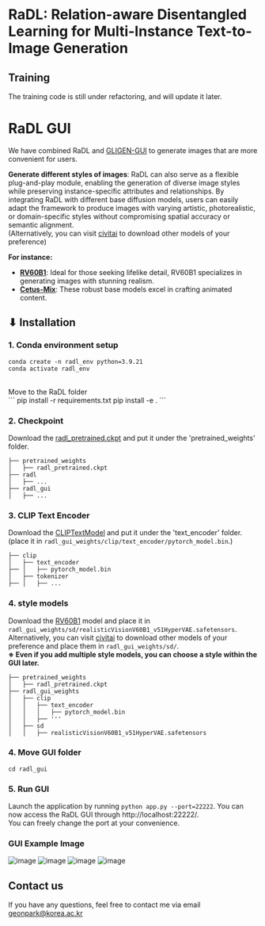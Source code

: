 # RaDL: Relation-aware Disentangled Learning for Multi-Instance Text-to-Image Generation

## Training
The training code is still under refactoring, and will update it later.

# RaDL GUI
We have combined RaDL and [GLIGEN-GUI](https://github.com/mut-ex/gligen-gui) to generate images that are more convenient for users.

**Generate different styles of images**: RaDL can also serve as a flexible plug-and-play module, enabling the generation of diverse image styles while preserving instance-specific attributes and relationships. By integrating RaDL with different base diffusion models, users can easily adapt the framework to produce images with varying artistic, photorealistic, or domain-specific styles without compromising spatial accuracy or semantic alignment. <br>
(Alternatively, you can visit [civitai](https://civitai.com/) to download other models of your preference)

**For instance:**
- **[RV60B1](https://civitai.com/models/4201/realistic-vision-v60-b1)**: Ideal for those seeking lifelike detail, RV60B1 specializes in generating images with stunning realism. <br>
- **[Cetus-Mix](https://civitai.com/models/6755/cetus-mix)**: These robust base models excel in crafting animated content.

## ⬇ Installation
### 1. Conda environment setup
```
conda create -n radl_env python=3.9.21
conda activate radl_env
```
<br>
Move to the RaDL folder
<br>
```
pip install -r requirements.txt
pip install -e .
```

### 2. Checkpoint
Download the [radl_pretrained.ckpt](https://drive.google.com/file/d/1wD_xokpeKK8MxXhmnQ2DkN-ihkBzlGZz/view?usp=sharing) and put it under the 'pretrained_weights' folder.
```
├── pretrained_weights
│   ├── radl_pretrained.ckpt
├── radl
│   ├── ...
├── radl_gui
│   ├── ...
```

### 3. CLIP Text Encoder
Download the [CLIPTextModel](https://drive.google.com/file/d/1SkXlvXQZxYFNzaAaEdnANhKSuB0p9C1a/view?usp=sharing) and put it under the 'text_encoder' folder. <br>
(place it in `radl_gui_weights/clip/text_encoder/pytorch_model.bin`.)
```
├── clip
│   ├── text_encoder
├── │   ├── pytorch_model.bin
│   ├── tokenizer
├── │   ├── ...
```

### 4. style models 
Download the [RV60B1](https://drive.google.com/file/d/16vJ0dF-NjTx4duL7RooheNCbX7HG_BgU/view?usp=sharing) model and place it in `radl_gui_weights/sd/realisticVisionV60B1_v51HyperVAE.safetensors`. Alternatively, you can visit [civitai](https://civitai.com/) to download other models of your preference and place them in `radl_gui_weights/sd/`. <br>
**※ Even if you add multiple style models, you can choose a style within the GUI later.**

```
├── pretrained_weights
│   ├── radl_pretrained.ckpt
├── radl_gui_weights
│   ├── clip
│   │   ├── text_encoder
│   │   │   ├── pytorch_model.bin
│   │   ├── '''
│   ├── sd
│   │   ├── realisticVisionV60B1_v51HyperVAE.safetensors
```

### 4. Move GUI folder
```
cd radl_gui
```

### 5. Run GUI
Launch the application by running `python app.py --port=22222`. You can now access the RaDL GUI through http://localhost:22222/. <br> 
You can freely change the port at your convenience.

### GUI Example Image
![image](https://github.com/user-attachments/assets/b34ecafa-3ca2-4b81-afff-5d1148368e8a)
![image](https://github.com/user-attachments/assets/72e08883-e1a1-4b1d-8693-537eaf42ccd3)
![image](https://github.com/user-attachments/assets/cafe66d7-d4a5-4bf6-be8a-ad0dd6698862)
![image](https://github.com/user-attachments/assets/227dac2c-7027-4f23-8907-6debf28a4ee6)

## Contact us
If you have any questions, feel free to contact me via email geonpark@korea.ac.kr


